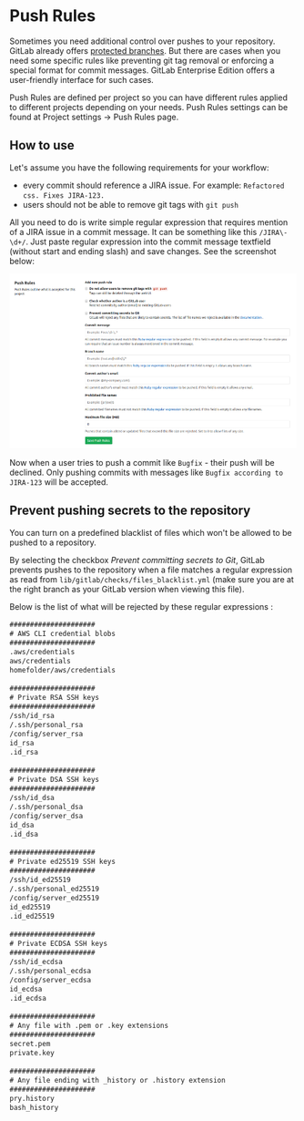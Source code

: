 # Push Rules

Sometimes you need additional control over pushes to your repository.
GitLab already offers [protected branches][protected-branches].
But there are cases when you need some specific rules like preventing git tag removal or enforcing a special format for commit messages.
GitLab Enterprise Edition offers a user-friendly interface for such cases.

Push Rules are defined per project so you can have different rules applied to different projects depending on your needs.
Push Rules settings can be found at Project settings -> Push Rules page.

## How to use

Let's assume you have the following requirements for your workflow:

* every commit should reference a JIRA issue. For example: `Refactored css. Fixes JIRA-123.`
* users should not be able to remove git tags with `git push`

All you need to do is write simple regular expression that requires mention of a JIRA issue in a commit message.
It can be something like this `/JIRA\-\d+/`.
Just paste regular expression into the commit message textfield (without start and ending slash) and save changes.
See the screenshot below:

![screenshot](push_rules.png)

Now when a user tries to push a commit like `Bugfix` - their push will be declined.
Only pushing commits with messages like `Bugfix according to JIRA-123` will be accepted.


## Prevent pushing secrets to the repository

You can turn on a predefined blacklist of files which won't be allowed to be pushed to a repository.

By selecting the checkbox *Prevent committing secrets to Git*, GitLab prevents pushes to the repository when a file matches a regular expression as read from `lib/gitlab/checks/files_blacklist.yml` (make sure you are at the right branch as your GitLab version when viewing this file).

Below is the list of what will be rejected by these regular expressions :

```shell
#####################
# AWS CLI credential blobs
#####################
.aws/credentials
aws/credentials
homefolder/aws/credentials

#####################
# Private RSA SSH keys
#####################
/ssh/id_rsa
/.ssh/personal_rsa
/config/server_rsa
id_rsa
.id_rsa

#####################
# Private DSA SSH keys
#####################
/ssh/id_dsa
/.ssh/personal_dsa
/config/server_dsa
id_dsa
.id_dsa

#####################
# Private ed25519 SSH keys
#####################
/ssh/id_ed25519
/.ssh/personal_ed25519
/config/server_ed25519
id_ed25519
.id_ed25519

#####################
# Private ECDSA SSH keys
#####################
/ssh/id_ecdsa
/.ssh/personal_ecdsa
/config/server_ecdsa
id_ecdsa
.id_ecdsa

#####################
# Any file with .pem or .key extensions
#####################
secret.pem
private.key

#####################
# Any file ending with _history or .history extension
#####################
pry.history
bash_history

```

[protected-branches]: https://docs.gitlab.com/ee/user/project/protected_branches.html "Protected Branches documentation"
